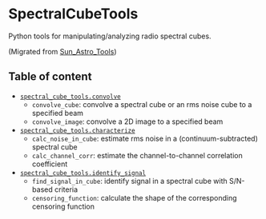 # SpectralCubeTools

Python tools for manipulating/analyzing radio spectral cubes.

(Migrated from [Sun_Astro_Tools](https://github.com/astrojysun/Sun_Astro_Tools))

## Table of content

+ [`spectral_cube_tools.convolve`](https://github.com/astrojysun/SpectralCubeTools/blob/master/spectral_cube_tools/convolve.py)
  - `convolve_cube`: convolve a spectral cube or an rms noise cube to a specified beam
  - `convolve_image`: convolve a 2D image to a specified beam
+ [`spectral_cube_tools.characterize`](https://github.com/astrojysun/SpectralCubeTools/blob/master/spectral_cube_tools/characterize.py)
  - `calc_noise_in_cube`: estimate rms noise in a (continuum-subtracted) spectral cube
  - `calc_channel_corr`: estimate the channel-to-channel correlation coefficient
+ [`spectral_cube_tools.identify_signal`](https://github.com/astrojysun/SpectralCubeTools/blob/master/spectral_cube_tools/identify_signal.py)
  - `find_signal_in_cube`: identify signal in a spectral cube with S/N-based criteria
  - `censoring_function`: calculate the shape of the corresponding censoring function
